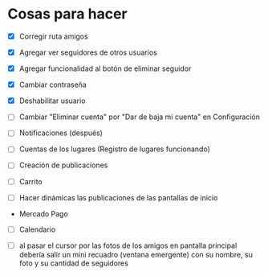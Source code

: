 # Cosas para hacer

- [x] Corregir ruta amigos

- [x] Agregar ver seguidores de otros usuarios

- [x] Agregar funcionalidad al botón de eliminar seguidor

- [x] Cambiar contraseña
- [x] Deshabilitar usuario
- [ ] Cambiar "Eliminar cuenta" por "Dar de baja mi cuenta" en Configuración
- [ ] Notificaciones (después)

- [ ] Cuentas de los lugares (Registro de lugares funcionando)
- [ ] Creación de publicaciones
- [ ] Carrito
- [ ] Hacer dinámicas las publicaciones de las pantallas de inicio

- Mercado Pago
- [ ] Calendario

- [ ] al pasar el cursor por las fotos de los amigos en pantalla principal debería salir un mini recuadro (ventana emergente) con su nombre, su foto y su cantidad de seguidores
